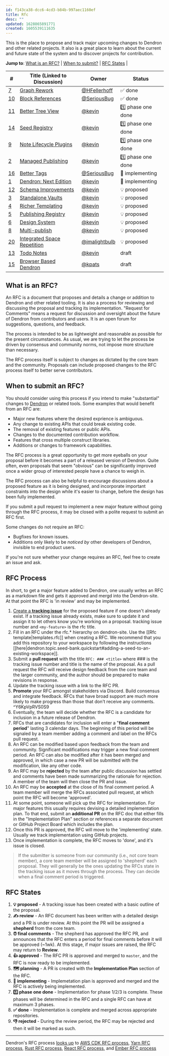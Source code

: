 ```yaml
---
id: f143ca38-dcc6-4cd3-b84b-997aec1160ef
title: Rfc
desc: ""
updated: 1628865891771
created: 1605539111635
---
```


This is the place to propose and track major upcoming changes to Dendron and
other related projects. It also is a great place to learn about the current and
future state of the system and to discover projects for contribution.

[dendron]: https://github.com/dendronhq/dendron

**Jump to**: [What is an RFC?](#what-is-an-rfc) |
[When to submit?](#when-to-submit-an-rfc) | [RFC States](#rfc-states) |

<!--BEGIN_TABLE-->

| \#                                                                            | Title (Linked to Discussion)                                                         | Owner                                            | Status              |
| ----------------------------------------------------------------------------- | ------------------------------------------------------------------------------------ | ------------------------------------------------ | ------------------- |
| [7](https://wiki.dendron.so/notes/c998c642-a748-4f77-9285-cfec35330251.html)  | [Graph Rework](https://github.com/dendronhq/dendron/discussions/615)                 | [@HFellerhoff](https://github.com/hfellerhoff)   | ✅ done       |
| [10](https://wiki.dendron.so/notes/95f7193b-9940-42ba-841f-3e2a4d937ba3.html) | [Block References](https://github.com/dendronhq/dendron/discussions/685)             | [@SeriousBug](https://github.com/SeriousBug)     | ✅ done             |
| [11](https://wiki.dendron.so/notes/ba8cf4c5-6254-4eca-8072-8001ca5afda7.html) | [Better Tree View]()                                                                 | [@kevin](https://github.com/kevinslin)           | 1️⃣ phase one done |
| [14](https://wiki.dendron.so/notes/4039fc46-06b2-4f83-b817-fc490bafbcb3.html) | [Seed Registry](https://github.com/dendronhq/dendron/discussions/802)                | [@kevin](https://github.com/kevinslin)           | 1️⃣ phase one done |
| [9](https://wiki.dendron.so/notes/d2f8fe67-36c7-4600-b745-c22bdcb5b2cf.html)  | [Note Lifecycle Plugins](https://github.com/dendronhq/dendron/discussions/680)       | [@kevin](https://github.com/kevinslin)           | 1️⃣ phase one done |
| [2](https://wiki.dendron.so/notes/ae4a0c98-e2ea-47e0-8a20-016eba3424be.html)  | [Managed Publishing]()                                                               | [@kevin](https://github.com/kevinslin)           | 1️⃣ phase one done |
| [16](https://wiki.dendron.so/notes/NT1cFX6DRkTnzcWwduj2I.html)                | [Better Tags](https://github.com/dendronhq/dendron/discussions/885)                  | [@SeriousBug](https://github.com/SeriousBug)     | 👷 implementing    |
| [1](https://wiki.dendron.so/notes/17c61d62-f92e-4002-b8fe-9c05686e4bf9.html)  | [Dendron: Next Edition]()                                                            | [@kevin](https://github.com/kevinslin)           | 👷 implementing    |
| [12](https://wiki.dendron.so/notes/8bc80164-6436-4c77-8077-7842f53a4a23.html) | [Schema Improvements](https://github.com/dendronhq/dendron/discussions/727)          | [@kevin](https://github.com/kevinslin)           | 💡 proposed        |
| [3](https://wiki.dendron.so/notes/ceca23ee-6181-4fa6-9724-9943433c6e96.html)  | [Standalone Vaults]()                                                                | [@kevin](https://github.com/kevinslin)           | 💡 proposed        |
| [4](https://wiki.dendron.so/notes/7117a023-f090-47f5-a104-5968fc256c23.html)  | [Richer Templating]()                                                                | [@kevin](https://github.com/kevinslin)           | 💡 proposed        |
| [5](https://wiki.dendron.so/notes/21b2e152-95f7-4904-8a8e-8d4d0b8c950c.html)  | [Publishing Registry]()                                                              | [@kevin](https://github.com/kevinslin)           | 💡 proposed        |
| [6](https://wiki.dendron.so/notes/d7597569-e3dd-4e56-b719-0f97f8e93030.html)  | [Design System]()                                                                    | [@kevin](https://github.com/kevinslin)           | 💡 proposed        |
| [8](https://wiki.dendron.so/notes/8b3bfb16-8330-4a78-85cc-45581c319450.html)  | [Multi-publish]()                                                                    | [@kevin](https://github.com/kevinslin)           | 💡 proposed        |
| [20](https://wiki.dendron.so/notes/X2Zn2H89eBZrsj7Of8LLm.html#why)            | [Integrated Space Repetition](https://github.com/dendronhq/dendron/discussions/1133) | [@imalightbulb](https://github.com/imalightbulb) | 💡 proposed        |
| [13]()                                                                        | [Todo Notes]()                                                                       | [@kevin](https://github.com/kevinslin)           | draft               |
| [15]()                                                                        | [Browser Based Dendron]()                                                            | [@kpats](https://github.com/kpathakota)          | draft               |

## What is an RFC?

An RFC is a document that proposes and details a change or addition to Dendron
and other related tooling. It is also a process for reviewing and discussing the
proposal and tracking its implementation. "Request for Comments" means a request
for discussion and oversight about the future of Dendron from contributors and
users. It is an open forum for suggestions, questions, and feedback.

The process is intended to be as lightweight and reasonable as possible for the
present circumstances. As usual, we are trying to let the process be driven by
consensus and community norms, not impose more structure than necessary.

The RFC process itself is subject to changes as dictated by the core team and
the community. Proposals can include proposed changes to the RFC process itself
to better serve contributors.

## When to submit an RFC?

You should consider using this process if you intend to make "substantial"
changes to [Dendron](https://github.com/dendronhq/dendron) or related tools.
Some examples that would benefit from an RFC are:

-   Major new features where the desired exprience is ambiguous.
-   Any change to existing APIs that could break existing code.
-   The removal of existing features or public APIs.
-   Changes to the documented contribution workflow.
-   Features that cross multiple construct libraries.
-   Additions or changes to framework capabilities.

The RFC process is a great opportunity to get more eyeballs on your proposal
before it becomes a part of a released version of Dendron. Quite often, even
proposals that seem "obvious" can be significantly improved once a wider group
of interested people have a chance to weigh in.

The RFC process can also be helpful to encourage discussions about a proposed
feature as it is being designed, and incorporate important constraints into the
design while it's easier to change, before the design has been fully
implemented.

If you submit a pull request to implement a new major feature without going
through the RFC process, it may be closed with a polite request to submit an RFC
first.

Some changes do not require an RFC:

-   Bugfixes for known issues.
-   Additions only likely to be _noticed by_ other developers of Dendron, invisible
    to end product users.

If you're not sure whether your change requires an RFC, feel free to create an
issue and ask.

## RFC Process

In short, to get a major feature added to Dendron, one usually writes an RFC as
a markdown file and gets it approved and mergd into the Dendron-site. At that
point the RFC is 'in review' and may be implemented.

1. [Create a **tracking issue**](https://github.com/dendronhq/dendron/issues/new?assignees=&labels=&template=work-item.md&title=)
   for the proposed feature if one doesn't already exist. If a tracking issue
   already exists, make sure to update it and assign it to let others know
   you're working on a proposal. tracking issue number and `<my-feature>` is the
   rfc title.
2. Fill in an RFC under the rfc.\* hierarchy on dendron-site.  Use the [[Rfc template|templates.rfc]] when creating a RFC. We recommend that you add this repository to your workspace by following the instructions [[here|dendron.topic.seed-bank.quickstart#adding-a-seed-to-an-existing-workspace]].
3. Submit a **pull request** with the title `RFC: ### <title>` where ### is the
   tracking issue number and title is the name of the proposal. As a pull
   request the RFC will receive design feedback from the core team and the
   larger community, and the author should be prepared to make revisions in
   response.
4. Update the tracking issue with a link to the RFC PR.
5. **Promote** your RFC amongst stakeholders via Discord. Build consensus and integrate feedback. RFCs that have broad support are much more likely to make progress than those that don't receive any comments. ^Y6KpVpRVS0S9
6. Eventually, the team will decide whether the RFC is a candidate for inclusion
   in a future release of Dendron.
7. RFCs that are candidates for inclusion will enter a "**final comment
   period**" lasting 3 calendar days. The beginning of this period will be
   signaled by a team member adding a comment and label on the RFCs pull
   request.
8. An RFC can be modified based upon feedback from the team and community.
   Significant modifications may trigger a new final comment period. An RFC can
   also be modified after it has been merged and approved, in which case a new
   PR will be submitted with the modification, like any other code.
9. An RFC may be **rejected** by the team after public discussion has settled
   and comments have been made summarizing the rationale for rejection. A member
   of the team will then close the PR and issue.
10. An RFC may be **accepted** at the close of its final comment period. A team
    member will merge the RFCs associated pull request, at which point the RFC
    will become 'approved'.
11. At some point, someone will pick up the RFC for implementation. For major
    features this usually requires devising a detailed implementation plan. To
    that end, submit an **additional PR** on the RFC doc that either fills in
    the "Implementation Plan" section or references a separate document or
    GitHub Project Board which includes the plan.
12. Once this PR is approved, the RFC will move to the 'implementing' state.
    Usually we track implementation using GitHub projects.
13. Once implementation is complete, the RFC moves to 'done', and it's issue is
    closed.

> If the submitter is someone from our community (i.e., not core team member), a
> core team member will be assigned to 'shepherd' each proposal. They will
> generally be the ones updating the RFCs state in the tracking issue as it
> moves through the process. They can decide when a final comment period is
> triggered.

## RFC States

1. **💡 proposed** - A tracking issue has been created with a basic outline of
   the proposal.
2. **✍️ review** - An RFC document has been written with a detailed design and a
   PR is under review. At this point the PR will be assigned a **shepherd** from
   the core team.
3. **⏰ final comments** - The shepherd has approved the RFC PR, and announces
   that the RFC enters a period for final comments before it will be approved
   (~1wk). At this stage, if major issues are raised, the RFC may return to
   **Review**.
4. **👍 approved** - The RFC PR is approved and merged to `master`, and the RFC
   is now ready to be implemented.
5. **🗺️ planning** - A PR is created with the **Implementation Plan** section of
   the RFC.
6. **👷 implementing** - Implemetation plan is approved and merged and the RFC
   is actively being implemented.
7. **1️⃣ phase one done** - Implementation for phase 1/2/3 is complete. These phases will be determined in the RFC and a single RFC can have at maximum 3 phases.
8. **✅ done** - Implementation is complete and merged across appropriate
   repositories.
9. **👎 rejected** - During the review period, the RFC may be rejected and then
   it will be marked as such.

---

Dendron's RFC process
[looks up](https://handbook.dendron.so/notes/b89ba854-72fb-4ebc-a8a0-55960b89e9dc.html#lookup)
to [AWS CDK RFC process], [Yarn RFC process], [Rust RFC process], [React RFC
process], and [Ember RFC process]

[aws cdk rfc process]: https://github.com/aws/aws-cdk-rfcs
[yarn rfc process]: https://github.com/yarnpkg/rfcs
[rust rfc process]: https://github.com/rust-lang/rfcs
[react rfc process]: https://github.com/reactjs/rfcs
[ember rfc process]: https://github.com/emberjs/rfcs
